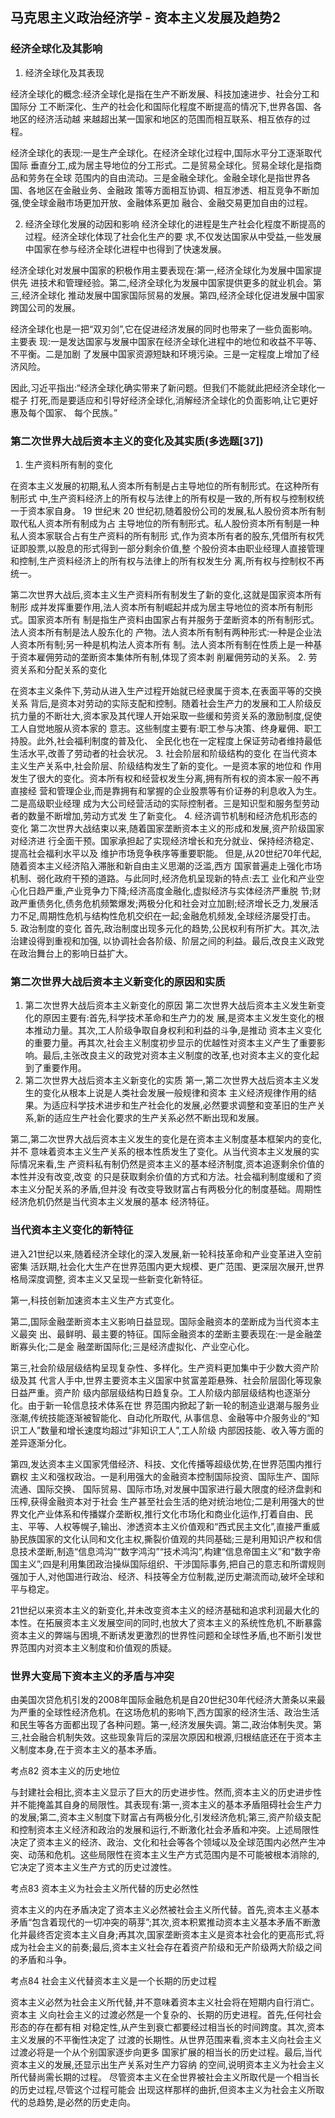 ## 马克思主义政治经济学 - 资本主义发展及趋势2

### 经济全球化及其影响

1. 经济全球化及其表现

经济全球化的概念:经济全球化是指在生产不断发展、科技加速进步、社会分工和国际分
工不断深化、生产的社会化和国际化程度不断提高的情况下,世界各国、各地区的经济活动越
来越超出某一国家和地区的范围而相互联系、相互依存的过程。

经济全球化的表现:一是生产全球化。在经济全球化过程中,国际水平分工逐渐取代国际
垂直分工,成为居主导地位的分工形式。二是贸易全球化。贸易全球化是指商品和劳务在全球
范围内的自由流动。三是金融全球化。金融全球化是指世界各国、各地区在金融业务、金融政
策等方面相互协调、相互渗透、相互竞争不断加强,使全球金融市场更加开放、金融体系更加
融合、金融交易更加自由的过程。

2. 经济全球化发展的动因和影响
经济全球化的进程是生产社会化程度不断提高的过程。经济全球化体现了社会化生产的要
求,不仅发达国家从中受益,一些发展中国家在参与经济全球化进程中也得到了快速发展。

经济全球化对发展中国家的积极作用主要表现在:第一,经济全球化为发展中国家提供先
进技术和管理经验。第二,经济全球化为发展中国家提供更多的就业机会。第三,经济全球化
推动发展中国家国际贸易的发展。第四,经济全球化促进发展中国家跨国公司的发展。

经济全球化也是一把“双刃剑”,它在促进经济发展的同时也带来了一些负面影响。主要表
现:一是发达国家与发展中国家在经济全球化进程中的地位和收益不平等、不平衡。二是加剧
了发展中国家资源短缺和环境污染。三是一定程度上增加了经济风险。

因此,习近平指出:“经济全球化确实带来了新问题。但我们不能就此把经济全球化一棍子
打死,而是要适应和引导好经济全球化,消解经济全球化的负面影响,让它更好惠及每个国家、
每个民族。”

### 第二次世界大战后资本主义的变化及其实质(多选题[37])

1. 生产资料所有制的变化

在资本主义发展的初期,私人资本所有制是占主导地位的所有制形式。在这种所有制形式
中,生产资料经济上的所有权与法律上的所有权是一致的,所有权与控制权统一于资本家自身。
19 世纪末 20 世纪初,随着股份公司的发展,私人股份资本所有制取代私人资本所有制成为占
主导地位的所有制形式。私人股份资本所有制是一种私人资本家联合占有生产资料的所有制形
式,作为资本所有者的股东,凭借所有权凭证即股票,以股息的形式得到一部分剩余价值,整
个股份资本由职业经理人直接管理和控制,生产资料经济上的所有权与法律上的所有权发生分
离,所有权与控制权不再统一。

第二次世界大战后,资本主义生产资料所有制发生了新的变化,这就是国家资本所有制形
成并发挥重要作用,法人资本所有制崛起并成为居主导地位的资本所有制形式。国家资本所有
制是指生产资料由国家占有并服务于垄断资本的所有制形式。法人资本所有制是法人股东化的
产物。法人资本所有制有两种形式:一种是企业法人资本所有制;另一种是机构法人资本所有
制。法人资本所有制在性质上是一种基于资本雇佣劳动的垄断资本集体所有制,体现了资本剥
削雇佣劳动的关系。
2. 劳资关系和分配关系的变化

在资本主义条件下,劳动从进入生产过程开始就已经隶属于资本,在表面平等的交换关系
背后,是资本对劳动的实际支配和控制。随着社会生产力的发展和工人阶级反抗力量的不断壮大,资本家及其代理人开始采取一些缓和劳资关系的激励制度,促使工人自觉地服从资本家的
意志。这些制度主要有:职工参与决策、终身雇佣、职工持股。此外,社会福利制度的普及化、
全民化也在一定程度上保证劳动者维持最低生活水平,改善了劳动者的社会状况。
3. 社会阶层和阶级结构的变化
在当代资本主义生产关系中,社会阶层、阶级结构发生了新的变化。一是资本家的地位和
作用发生了很大的变化。资本所有权和经营权发生分离,拥有所有权的资本家一般不再直接经
营和管理企业,而是靠拥有和掌握的企业股票等有价证券的利息收入为生。二是高级职业经理
成为大公司经营活动的实际控制者。三是知识型和服务型劳动者的数量不断增加,劳动方式发
生了新变化。
4. 经济调节机制和经济危机形态的变化
第二次世界大战结束以来,随着国家垄断资本主义的形成和发展,资产阶级国家对经济进
行全面干预。国家承担起了实现经济增长和充分就业、保持经济稳定、提高社会福利水平以及
维护市场竞争秩序等重要职能。
但是,从20世纪70年代起,随着资本主义经济陷入滞胀和新自由主义思潮的泛滥,西方
国家普遍走上强化市场机制、弱化政府干预的道路。与此同时,经济危机呈现新的特点:去工
业化和产业空心化日趋严重,产业竞争力下降;经济高度金融化,虚拟经济与实体经济严重脱
节;财政严重债务化,债务危机频繁爆发;两极分化和社会对立加剧;经济增长乏力,发展活
力不足,周期性危机与结构性危机交织在一起;金融危机频发,全球经济屡受打击。
5. 政治制度的变化
首先,政治制度出现多元化的趋势,公民权利有所扩大。其次,法治建设得到重视和加强,
以协调社会各阶级、阶层之间的利益。最后,改良主义政党在政治舞台上的影响日益扩大。

### 第二次世界大战后资本主义新变化的原因和实质

1. 第二次世界大战后资本主义新变化的原因
第二次世界大战后资本主义发生新变化的原因主要有:首先,科学技术革命和生产力的发
展,是资本主义发生变化的根本推动力量。其次,工人阶级争取自身权利和利益的斗争,是推动
资本主义变化的重要力量。再其次,社会主义制度初步显示的优越性对资本主义产生了重要影
响。最后,主张改良主义的政党对资本主义制度的改革,也对资本主义的变化起到了重要作用。
2. 第二次世界大战后资本主义新变化的实质
第一,第二次世界大战后资本主义发生的变化从根本上说是人类社会发展一般规律和资本
主义经济规律作用的结果。为适应科学技术进步和生产社会化的发展,必然要求调整和变革旧的生产关系,新的适应生产社会化要求的生产关系必然不断出现和发展。

第二,第二次世界大战后资本主义发生的变化是在资本主义制度基本框架内的变化,并不
意味着资本主义生产关系的根本性质发生了变化。从当代资本主义发展的实际情况来看,生
产资料私有制仍然是资本主义的基本经济制度,资本追逐剩余价值的本性并没有改变,改变
的只是获取剩余价值的方式和方法。社会福利制度缓和了资本主义分配关系的矛盾,但并没
有改变导致财富占有两极分化的制度基础。周期性经济危机仍然是当代资本主义发展的基本
经济特征。

### 当代资本主义变化的新特征

进入21世纪以来,随着经济全球化的深入发展,新一轮科技革命和产业变革进入空前密集
活跃期,社会化大生产在世界范围内更大规模、更广范围、更深层次展开,世界格局深度调整,
资本主义又呈现一些新变化新特征。

第一,科技创新加速资本主义生产方式变化。

第二,国际金融垄断资本主义影响日益显现。国际金融资本的垄断成为当代资本主义最突
出、最鲜明、最主要的特征。国际金融资本的垄断主要表现在:一是金融垄断寡头化;二是金
融垄断国际化;三是经济虚拟化、产业空心化。

第三,社会阶级层级结构呈现复杂性、多样化。生产资料更加集中于少数大资产阶级及其
代言人手中,世界主要资本主义国家中贫富差距悬殊、社会阶层固化等现象日益严重。资产阶
级内部层级结构日趋复杂。工人阶级内部层级结构也逐渐分化。由于新一轮信息技术体系在世
界范围内掀起了新一轮的制造业退潮与服务业涨潮,传统技能逐渐被智能化、自动化所取代,
从事信息、金融等中介服务业的“知识工人”数量和增长速度均超过“非知识工人”,工人阶级
内部因技能、收入等方面的差异逐渐分化。

第四,发达资本主义国家凭借经济、科技、文化传播等超级优势,在世界范围内推行霸权
主义和强权政治。一是利用强大的金融资本控制国际投资、国际生产、国际流通、国际交换、
国际贸易、国际市场,对发展中国家进行最大限度的经济盘剥和压榨,获得金融资本对于社会
生产甚至社会生活的绝对统治地位;二是利用强大的世界文化产业体系和传播媒介垄断权,推行文化市场化和商业化运作,打着自由、民主、平等、人权等幌子,输出、渗透资本主义价值观和“西式民主文化”,直接严重威胁民族国家的文化认同和文化主权,撕裂价值观的共同基础;三是利用知识产权和信息技术垄断,制造“信息鸿沟”“数字鸿沟”“技术鸿沟”,构建“信息帝国主义”和“数字帝国主义”;四是利用集团政治操纵国际组织、干涉国际事务,把自己的意志和所谓规则强加于人,对他国进行政治、经济、科技等全方位制裁,逆历史潮流而动,破坏全球和平与稳定。

21世纪以来资本主义的新变化,并未改变资本主义的经济基础和追求利润最大化的本性。在拓展资本主义发展空间的同时,也放大了资本主义的系统性危机,不断暴露资本主义的弊端与困境,不断诱发更激烈的世界性问题和全球性矛盾,也不断引发世界范围内对资本主义制度和价值观的质疑。

### 世界大变局下资本主义的矛盾与冲突

由美国次贷危机引发的2008年国际金融危机是自20世纪30年代经济大萧条以来最为严重的全球性经济危机。在这场危机的影响下,西方国家的经济生活、政治生活和民生等各方面都出现了各种问题。第一,经济发展失调。第二,政治体制失灵。第三,社会融合机制失效。这些现象背后的深层次原因和根源,归根结底还在于资本主义制度本身,在于资本主义的基本矛盾。

考点82 资本主义的历史地位

与封建社会相比,资本主义显示了巨大的历史进步性。然而,资本主义的历史进步性并不能掩盖其自身的局限性。其表现有:第一,资本主义的基本矛盾阻碍社会生产力的发展;第二,资本主义制度下财富占有两极分化,引发经济危机;第三,资产阶级支配和控制资本主义经济和政治的发展和运行,不断激化社会矛盾和冲突。上述局限性决定了资本主义的经济、政治、文化和社会等各个领域以及全球范围内必然产生冲突、动荡和危机。这些局限性在资本主义生产方式范围内是不可能被根本消除的,它决定了资本主义生产方式的历史过渡性。

考点83 资本主义为社会主义所代替的历史必然性

资本主义的内在矛盾决定了资本主义必然被社会主义所代替。首先,资本主义基本矛盾“包含着现代的一切冲突的萌芽”;其次,资本积累推动资本主义基本矛盾不断激化并最终否定资本主义自身;再其次,国家垄断资本主义是资本社会化的更高形式,将成为社会主义的前奏;最后,资本主义社会存在着资产阶级和无产阶级两大阶级之间的矛盾和斗争。

考点84 社会主义代替资本主义是一个长期的历史过程

资本主义必然为社会主义所代替,并不意味着资本主义社会将在短期内自行消亡。资本主
义向社会主义的过渡必然是一个复杂的、长期的历史进程。首先,任何社会形态的存在都有相
对稳定性,从产生到衰亡都要经过相当长的时间跨度。其次,资本主义发展的不平衡性决定了
过渡的长期性。从世界范围来看,资本主义向社会主义过渡必将是一个从个别国家逐步向更多
国家扩展的相当长的历史过程。最后,当代资本主义的发展,还显示出生产关系对生产力容纳
的空间,说明资本主义为社会主义所代替尚需长期的过程。
尽管资本主义在全世界被社会主义所取代是一个相当长的历史过程,尽管这个过程可能会
出现这样那样的曲折,但资本主义为社会主义所取代的总趋势,是必然的历史走向。
